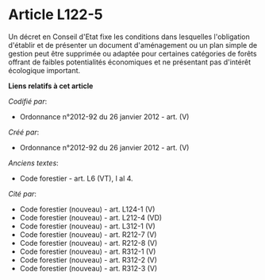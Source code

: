 # Article L122-5

Un décret en Conseil d'Etat fixe les conditions dans lesquelles l'obligation d'établir et de présenter un document
d'aménagement ou un plan simple de gestion peut être supprimée ou adaptée pour certaines catégories de forêts offrant de
faibles potentialités économiques et ne présentant pas d'intérêt écologique important.

**Liens relatifs à cet article**

_Codifié par_:

  - Ordonnance n°2012-92 du 26 janvier 2012 - art. (V)

_Créé par_:

  - Ordonnance n°2012-92 du 26 janvier 2012 - art. (V)

_Anciens textes_:

  - Code forestier - art. L6 (VT), I al 4.

_Cité par_:

  - Code forestier (nouveau) - art. L124-1 (V)
  - Code forestier (nouveau) - art. L212-4 (VD)
  - Code forestier (nouveau) - art. L312-1 (V)
  - Code forestier (nouveau) - art. R212-7 (V)
  - Code forestier (nouveau) - art. R212-8 (V)
  - Code forestier (nouveau) - art. R312-1 (V)
  - Code forestier (nouveau) - art. R312-2 (V)
  - Code forestier (nouveau) - art. R312-3 (V)
